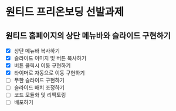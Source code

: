 # 원티드 프리온보딩 선발과제

## 원티드 홈페이지의 상단 메뉴바와 슬라이드 구현하기

- [x] 상단 메뉴바 복사하기
- [x] 슬라이드 이미지 및 버튼 복사하기
- [x] 버튼 클릭시 이동 구현하기
- [x] 타이머로 자동으로 이동 구현하기
- [ ] 무한 슬라이드 구현하기
- [ ] 슬라이드 배치 조정하기
- [ ] 코드 모듈화 및 리팩토링
- [ ] 배포하기
